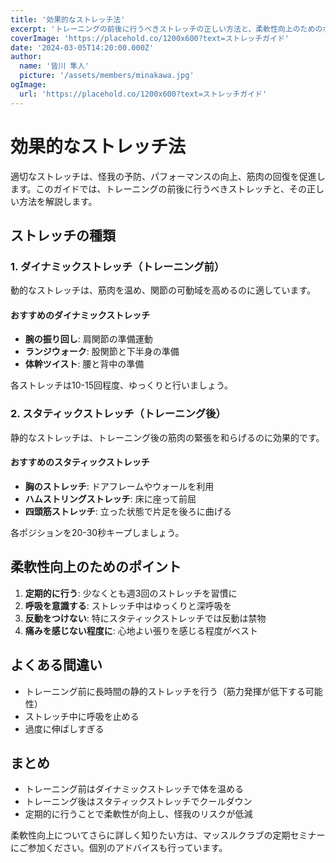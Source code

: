 ```yaml
---
title: '効果的なストレッチ法'
excerpt: 'トレーニングの前後に行うべきストレッチの正しい方法と、柔軟性向上のためのポイントを紹介します。'
coverImage: 'https://placehold.co/1200x600?text=ストレッチガイド'
date: '2024-03-05T14:20:00.000Z'
author:
  name: '皆川 隼人'
  picture: '/assets/members/minakawa.jpg'
ogImage:
  url: 'https://placehold.co/1200x600?text=ストレッチガイド'
---
```


# 効果的なストレッチ法

適切なストレッチは、怪我の予防、パフォーマンスの向上、筋肉の回復を促進します。このガイドでは、トレーニングの前後に行うべきストレッチと、その正しい方法を解説します。

## ストレッチの種類

### 1. ダイナミックストレッチ（トレーニング前）

動的なストレッチは、筋肉を温め、関節の可動域を高めるのに適しています。

#### おすすめのダイナミックストレッチ

- **腕の振り回し**: 肩関節の準備運動
- **ランジウォーク**: 股関節と下半身の準備
- **体幹ツイスト**: 腰と背中の準備

各ストレッチは10-15回程度、ゆっくりと行いましょう。

### 2. スタティックストレッチ（トレーニング後）

静的なストレッチは、トレーニング後の筋肉の緊張を和らげるのに効果的です。

#### おすすめのスタティックストレッチ

- **胸のストレッチ**: ドアフレームやウォールを利用
- **ハムストリングストレッチ**: 床に座って前屈
- **四頭筋ストレッチ**: 立った状態で片足を後ろに曲げる

各ポジションを20-30秒キープしましょう。

## 柔軟性向上のためのポイント

1. **定期的に行う**: 少なくとも週3回のストレッチを習慣に
2. **呼吸を意識する**: ストレッチ中はゆっくりと深呼吸を
3. **反動をつけない**: 特にスタティックストレッチでは反動は禁物
4. **痛みを感じない程度に**: 心地よい張りを感じる程度がベスト

## よくある間違い

- トレーニング前に長時間の静的ストレッチを行う（筋力発揮が低下する可能性）
- ストレッチ中に呼吸を止める
- 過度に伸ばしすぎる

## まとめ

- トレーニング前はダイナミックストレッチで体を温める
- トレーニング後はスタティックストレッチでクールダウン
- 定期的に行うことで柔軟性が向上し、怪我のリスクが低減

柔軟性向上についてさらに詳しく知りたい方は、マッスルクラブの定期セミナーにご参加ください。個別のアドバイスも行っています。
